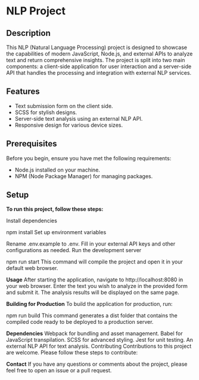 # NLP Project

## Description

This NLP (Natural Language Processing) project is designed to showcase the capabilities of modern JavaScript, Node.js, and external APIs to analyze text and return comprehensive insights. The project is split into two main components: a client-side application for user interaction and a server-side API that handles the processing and integration with external NLP services.

## Features

- Text submission form on the client side.
- SCSS for stylish designs.
- Server-side text analysis using an external NLP API.
- Responsive design for various device sizes.

## Prerequisites

Before you begin, ensure you have met the following requirements:
- Node.js installed on your machine.
- NPM (Node Package Manager) for managing packages.

## Setup

**To run this project, follow these steps:**

Install dependencies

npm install
Set up environment variables

Rename .env.example to .env.
Fill in your external API keys and other configurations as needed.
Run the development server

npm run start
This command will compile the project and open it in your default web browser.

**Usage**
After starting the application, navigate to http://localhost:8080 in your web browser. Enter the text you wish to analyze in the provided form and submit it. The analysis results will be displayed on the same page.

**Building for Production**
To build the application for production, run:

npm run build
This command generates a dist folder that contains the compiled code ready to be deployed to a production server.

**Dependencies**
Webpack for bundling and asset management.
Babel for JavaScript transpilation.
SCSS for advanced styling.
Jest for unit testing.
An external NLP API for text analysis.
Contributing
Contributions to this project are welcome. Please follow these steps to contribute:


**Contact**
If you have any questions or comments about the project, please feel free to open an issue or a pull request.
